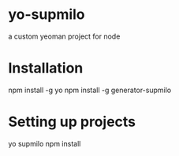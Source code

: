 # yo-supmilo
a custom yeoman project for node

# Installation  
npm install -g yo 
npm install -g generator-supmilo 

# Setting up projects  
yo supmilo
npm install
